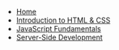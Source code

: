* [Home](/)
* [Introduction to HTML & CSS](/part-1)
* [JavaScript Fundamentals](/part-2)
* [Server-Side Development](/part-3)